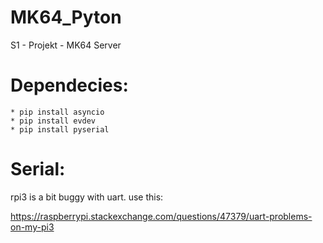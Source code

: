 # MK64_Pyton
S1 - Projekt - MK64 Server

# Dependecies:
```
* pip install asyncio
* pip install evdev
* pip install pyserial
```

# Serial:

rpi3 is a bit buggy with uart. use this:

https://raspberrypi.stackexchange.com/questions/47379/uart-problems-on-my-pi3